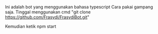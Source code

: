 Ini adalah bot yang menggunakan bahasa typescript
Cara pakai gampang saja. Tinggal menggunakan cmd "git clone https://github.com/Frasydi/FrasydiBot.git"

Kemudian ketik npm start
